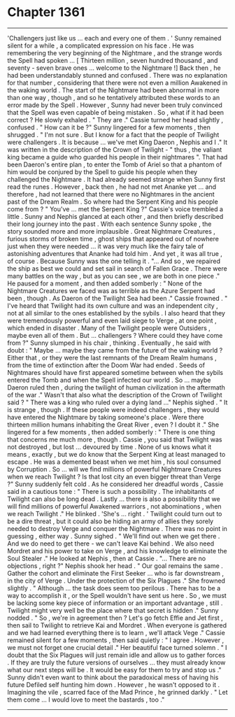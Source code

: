 
# Chapter 1361


---

'Challengers just like us ... each and every one of them . '
Sunny remained silent for a while , a complicated expression on his face . He was remembering the very beginning of the Nightmare , and the strange words the Spell had spoken ...
[ Thirteen million , seven hundred thousand , and seventy - seven brave ones ... welcome to the Nightmare !]
Back then , he had been understandably stunned and confused . There was no explanation for that number , considering that there were not even a million Awakened in the waking world . The start of the Nightmare had been abnormal in more than one way , though , and so he tentatively attributed these words to an error made by the Spell .
However , Sunny had never been truly convinced that the Spell was even capable of being mistaken . So , what if it had been correct ?
He slowly exhaled .
" They are ."
Cassie turned her head slightly , confused .
" How can it be ?"
Sunny lingered for a few moments , then shrugged .
" I'm not sure . But I know for a fact that the people of Twilight were challengers . It is because ... we've met King Daeron , Nephis and I ."
It was written in the description of the Crown of Twilight - " thus , the valiant king became a guide who guarded his people in their nightmares ". That had been Daeron's entire plan , to enter the Tomb of Ariel so that a phantom of him would be conjured by the Spell to guide his people when they challenged the Nightmare .
It had already seemed strange when Sunny first read the runes . However , back then , he had not met Ananke yet ... and therefore , had not learned that there were no Nightmares in the ancient past of the Dream Realm .
So where had the Serpent King and his people come from ?
" You've ... met the Serpent King ?"
Cassie's voice trembled a little .
Sunny and Nephis glanced at each other , and then briefly described their long journey into the past . With each sentence Sunny spoke , the story sounded more and more implausible .
Great Nightmare Creatures , furious storms of broken time , ghost ships that appeared out of nowhere just when they were needed ... it was very much like the fairy tale of astonishing adventures that Ananke had told him . And yet , it was all true , of course .
Because Sunny was the one telling it .
"... And so , we repaired the ship as best we could and set sail in search of Fallen Grace . There were many battles on the way , but as you can see , we are both in one piece ."
He paused for a moment , and then added somberly :
" None of the Nightmare Creatures we faced was as terrible as the Azure Serpent had been , though . As Daeron of the Twilight Sea had been ."
Cassie frowned .
" I've heard that Twilight had its own culture and was an independent city , not at all similar to the ones established by the sybils . I also heard that they were tremendously powerful and even laid siege to Verge , at one point , which ended in disaster . Many of the Twilight people were Outsiders , maybe even all of them . But ... challengers ? Where could they have come from ?"
Sunny slumped in his chair , thinking . Eventually , he said with doubt :
" Maybe ... maybe they came from the future of the waking world ? Either that , or they were the last remnants of the Dream Realm humans , from the time of extinction after the Doom War had ended . Seeds of Nightmares should have first appeared sometime between when the sybils entered the Tomb and when the Spell infected our world . So ... maybe Daeron ruled then , during the twilight of human civilization in the aftermath of the war ."
Wasn't that also what the description of the Crown of Twilight said ? " There was a king who ruled over a dying land ..."
Nephis sighed .
" It is strange , though . If these people were indeed challengers , they would have entered the Nightmare by taking someone's place . Were there thirteen million humans inhabiting the Great River , even ? I doubt it ."
She lingered for a few moments , then added somberly :
" There is one thing that concerns me much more , though . Cassie , you said that Twilight was not destroyed , but lost ... devoured by time . None of us knows what it means , exactly , but we do know that the Serpent King at least managed to escape . He was a demented beast when we met him , his soul consumed by Corruption . So ... will we find millions of powerful Nightmare Creatures when we reach Twilight ? Is that lost city an even bigger threat than Verge ?"
Sunny suddenly felt cold . As he considered her dreadful words , Cassie said in a cautious tone :
" There is such a possibility . The inhabitants of Twilight can also be long dead . Lastly ... there is also a possibility that we will find millions of powerful Awakened warriors , not abominations , when we reach Twilight ."
He blinked .
'She's ... right . '
Twilight could turn out to be a dire threat , but it could also be hiding an army of allies they sorely needed to destroy Verge and conquer the Nightmare .
There was no point in guessing , either way .
Sunny sighed .
" We'll find out when we get there . And we do need to get there - we can't leave Kai behind . We also need Mordret and his power to take on Verge , and his knowledge to eliminate the Soul Stealer ."
He looked at Nephis , then at Cassie .
"... There are no objections , right ?"
Nephis shook her head .
" Our goal remains the same . Gather the cohort and eliminate the First Seeker ... who is far downstream , in the city of Verge . Under the protection of the Six Plagues ."
She frowned slightly .
" Although ... the task does seem too perilous . There has to be a way to accomplish it , or the Spell wouldn't have sent us here . So , we must be lacking some key piece of information or an important advantage , still . Twilight might very well be the place where that secret is hidden ."
Sunny nodded .
" So , we're in agreement then ? Let's go fetch Effie and Jet first , then sail to Twilight to retrieve Kai and Mordret . When everyone is gathered and we had learned everything there is to learn , we'll attack Vege ."
Cassie remained silent for a few moments , then said quietly :
" I agree . However , we must not forget one crucial detail ."
Her beautiful face turned solemn .
" I doubt that the Six Plagues will just remain idle and allow us to gather forces . If they are truly the future versions of ourselves ... they must already know what our next steps will be . It would be easy for them to try and stop us ."
Sunny didn't even want to think about the paradoxical mess of having his future Defiled self hunting him down .
However , he wasn't opposed to it .
Imagining the vile , scarred face of the Mad Prince , he grinned darkly .
" Let them come ... I would love to meet the bastards , too ."

---

